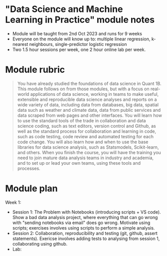# "Data Science and Machine Learning in Practice" module notes
* Module will be taught from 2nd Oct 2023 and runs for 9 weeks
* Everyone  on the module will know up to: multiple linear regression, 
k-nearest neighbours, single-predictor logistic regression
* Two 1.5 hour sessions per week, one 2 hour online lab per week.

# Module rubric

> You have already studied the foundations of data science in Quant 1B.
> This module follows on from those modules, but with a focus on real-world 
> applications of data science, working in teams to make useful, extensible and 
> reproducible data science analyses and reports on a wide variety of data, 
> including data from databases, big data, spatial data such as weather and 
> climate data, data from public services and data scraped from web pages and 
> other interfaces.  You will learn how to use the standard tools of the trade in
> collaboration and data science coding, such as text editors, version control 
> and Github, as well as the standard process for collaboration and learning in 
> code, such as code testing, code review and automated testing for each code 
> change.  You will also learn how and when to use the base libraries for data 
> science analysis, such as Statsmodels, Scikit-learn, and others.  When you 
> finish the course, you will have the training you need to join mature data
> analysis teams in industry and academia, and to set up or lead your own teams,
> using these tools and processes.

# Module plan

Week 1:
* Session 1: The Problem with Notebooks (introducing scripts + VS code).
  Show a bad data analysis project, where everything that can go wrong with
  "sending notebooks via email" does go wrong. Motivate using scripts; exercises
  involves using scripts to perform a simple analysis. 
* Session 2: Collaboration, reproducibility and testing (git, github, assert
  statements). Exericse involves adding tests to analysing from session 1,
  collaborating using github.
* Lab: 
